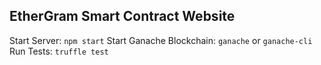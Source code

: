 ## EtherGram Smart Contract Website
Start Server: ```npm start```
Start Ganache Blockchain: ```ganache``` or ```ganache-cli```
Run Tests: ```truffle test```